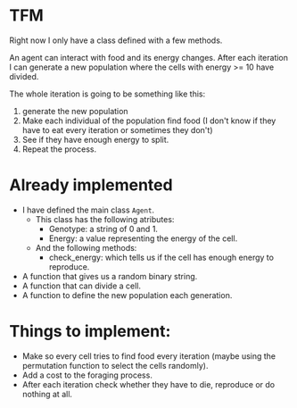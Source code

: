 # TFM

Right now I only have a class defined with a few methods.

An agent can interact with food and its energy changes. After each iteration I can generate a new population where the cells with energy >= 10 have divided. 

The whole iteration is going to be something like this:
1. generate the new population
2. Make each individual of the population find food (I don't know if they have to eat every iteration or sometimes they don't)
3. See if they have enough energy to split.
4. Repeat the process.

# Already implemented
* I have defined the main class `Agent`.
    * This class has the following atributes:
        * Genotype: a string of 0 and 1.
        * Energy: a value representing the energy of the cell.
    * And the following methods:
        * check_energy: which tells us if the cell has enough energy to reproduce.
* A function that gives us a random binary string.
* A function that can divide a cell.
* A function to define the new population each generation.

# Things to implement:
* Make so every cell tries to find food every iteration (maybe using the permutation function to select the cells randomly).
* Add a cost to the foraging process.
* After each iteration check whether they have to die, reproduce or do nothing at all.
